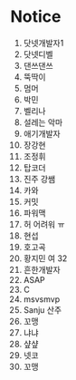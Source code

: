 # Notice

1. 닷넷개발자1
2. 닷넷디벨
3. 댄쓰댄쓰
4. 뚝딱이
5. 멈머  
6. 박민
7. 벨리나
8. 설레는 악마
9. 애기개발자
10. 장강현
11. 조정휘
12. 탑코더
13. 진주 강쌤
14. 카와
15. 커밋
16. 파워맥
17. 허 어려워 ㅠ
18. 현섭
19. 호고곡
20. 황지민 여 32
21. 흔한개발자
22. ASAP
23. C
24. msvsmvp
25. Sanju 산주
26. 꼬맹
27. 냐냐
28. 샾샾
29. 넷코
30. 꼬맹

